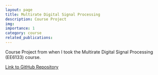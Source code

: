 ```yaml
---
layout: page
title: Multirate Digital Signal Processing
description: Course Project
img: 
importance: 1
category: course
related_publications:
---
```


Course Project from when I took the Multirate Digital Signal Processing (EE6133) course.

<a href="https://github.com/Haricharan1212/Multirate-DSP"> Link to GitHub Repository </a> 